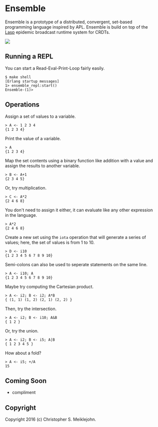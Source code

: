 # Ensemble

Ensemble is a prototype of a distributed, convergent, set-based
programming language inspired by APL.  Ensemble is build on top of the
[Lasp](http://github.com/lasp-lang/lasp) epidemic broadcast runtime
system for CRDTs.

<img src="https://travis-ci.org/cmeiklejohn/ensemble.svg" />

## Running a REPL

You can start a Read-Eval-Print-Loop fairly easily.

```
$ make shell
[Erlang startup messages]
1> ensemble_repl:start()
Ensemble-(1)>
```

## Operations

Assign a set of values to a variable.

```
> A <- 1 2 3 4
{1 2 3 4}
```

Print the value of a variable.

```
> A
{1 2 3 4}
```

Map the set contents using a binary function like addition with a value
and assign the results to another variable.

```
> B <- A+1
{2 3 4 5}
```

Or, try multiplication.

```
> C <- A*2
{2 4 6 8}
```

You don't need to assign it either, it can evaluate like any other
expression in the language.

```
> A*2
{2 4 6 8}
```

Create a new set using the `iota` operation that will generate a series
of values; here, the set of values is from 1 to 10.

```
> D <- i10
{1 2 3 4 5 6 7 8 9 10}
```

Semi-colons can also be used to seperate statements on the same line.

```
> A <- i10; A
{1 2 3 4 5 6 7 8 9 10}
```

Maybe try computing the Cartesian product.

```
> A <- i2; B <- i2; A*B
{ (1, 1) (1, 2) (2, 1) (2, 2) }
```

Then, try the intersection.

```
> A <- i2; B <- i10; A&B
{ 1 2 }
```

Or, try the union.

```
> A <- i2; B <- i5; A|B
{ 1 2 3 4 5 }
```

How about a fold?

```
> A <- i5; +/A
15
```

## Coming Soon

* compliment

## Copyright

Copyright 2016 (c) Christopher S. Meiklejohn.
